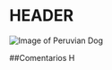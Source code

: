 # HEADER

![Image of Peruvian Dog](https://breed-assets.wisdompanel.com/dog/peruvian-inca-orchid/Peruvian_Inca_Orchid_Color.png)

##Comentarios H
